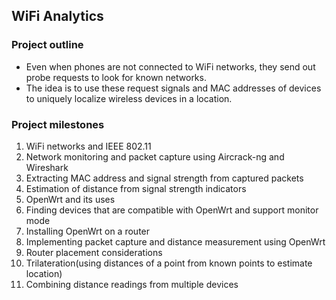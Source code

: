 ## WiFi Analytics

### Project outline
* Even when phones are not connected to WiFi networks, they send out probe requests to look for known networks.
* The idea is to use these request signals and MAC addresses of devices to uniquely localize wireless devices in a location.

### Project milestones
1. WiFi networks and IEEE 802.11
2. Network monitoring and packet capture using Aircrack-ng and Wireshark
3. Extracting MAC address and signal strength from captured packets
4. Estimation of distance from signal strength indicators
5. OpenWrt and its uses
6. Finding devices that are compatible with OpenWrt and support monitor mode
7. Installing OpenWrt on a router
8. Implementing packet capture and distance measurement using OpenWrt
9. Router placement considerations
10. Trilateration(using distances of a point from known points to estimate location)
11. Combining distance readings from multiple devices
